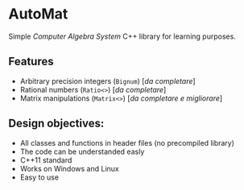 # AutoMat
Simple _Computer Algebra System_ C++ library for learning purposes.

## Features
 - Arbitrary precision integers (`Bignum`) [_da completare_]
 - Rational numbers (`Ratio<>`) [_da completare_]
 - Matrix manipulations (`Matrix<>`) [_da completare e migliorare_]

## Design objectives:
 - All classes and functions in header files (no precompiled library)
 - The code can be understanded easly
 - C++11 standard
 - Works on Windows and Linux
 - Easy to use
